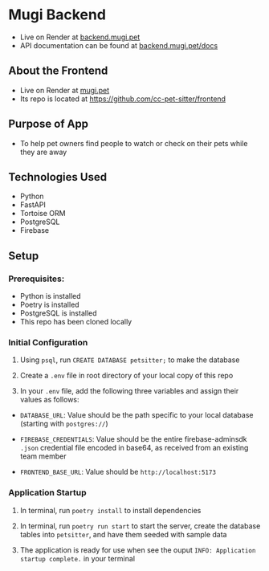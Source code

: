 # Mugi Backend

- Live on Render at [backend.mugi.pet](https://backend.mugi.pet)
- API documentation can be found at [backend.mugi.pet/docs](https://backend.mugi.pet/docs)

## About the Frontend

- Live on Render at [mugi.pet](https://mugi.pet)
- Its repo is located at https://github.com/cc-pet-sitter/frontend

## Purpose of App

- To help pet owners find people to watch or check on their pets while they are away

## Technologies Used

- Python
- FastAPI
- Tortoise ORM
- PostgreSQL
- Firebase

## Setup

### Prerequisites:

- Python is installed
- Poetry is installed
- PostgreSQL is installed
- This repo has been cloned locally

### Initial Configuration

1. Using `psql`, run `CREATE DATABASE petsitter;` to make the database

2. Create a `.env` file in root directory of your local copy of this repo

3. In your `.env` file, add the following three variables and assign their values as follows:
  - `DATABASE_URL`: Value should be the path specific to your local database (starting with `postgres://`)
  
  - `FIREBASE_CREDENTIALS`: Value should be the entire firebase-adminsdk `.json` credential file encoded in base64, as received from an existing team member
  
  - `FRONTEND_BASE_URL`: Value should be `http://localhost:5173`

### Application Startup

1. In terminal, run `poetry install` to install dependencies

2. In terminal, run `poetry run start` to start the server, create the database tables into `petsitter`, and have them seeded with sample data

3. The application is ready for use when see the ouput `INFO: Application startup complete.` in your terminal